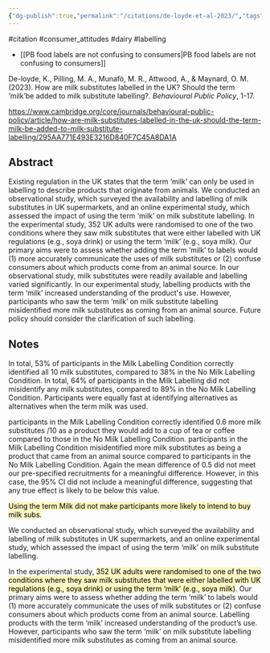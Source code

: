 ```yaml
---
{"dg-publish":true,"permalink":"/citations/de-loyde-et-al-2023/","tags":["#citation","#consumer_attitudes","#dairy","#labelling"],"created":"2025-10-23T17:42:45.774+01:00","updated":"2025-10-23T18:06:08.903+01:00"}
---
```


#citation #consumer_attitudes #dairy #labelling 

- [[PB food labels are not confusing to consumers\|PB food labels are not confusing to consumers]]

De-loyde, K., Pilling, M. A., Munafò, M. R., Attwood, A., & Maynard, O. M. (2023). How are milk substitutes labelled in the UK? Should the term ‘milk’be added to milk substitute labelling?. _Behavioural Public Policy_, 1-17.

https://www.cambridge.org/core/journals/behavioural-public-policy/article/how-are-milk-substitutes-labelled-in-the-uk-should-the-term-milk-be-added-to-milk-substitute-labelling/295AA771E493E3216D840F7C45A8DA1A

## Abstract
Existing regulation in the UK states that the term ‘milk’ can only be used in labelling to describe products that originate from animals. We conducted an observational study, which surveyed the availability and labelling of milk substitutes in UK supermarkets, and an online experimental study, which assessed the impact of using the term ‘milk’ on milk substitute labelling. In the experimental study, 352 UK adults were randomised to one of the two conditions where they saw milk substitutes that were either labelled with UK regulations (e.g., soya drink) or using the term ‘milk’ (e.g., soya milk). Our primary aims were to assess whether adding the term ‘milk’ to labels would (1) more accurately communicate the uses of milk substitutes or (2) confuse consumers about which products come from an animal source. In our observational study, milk substitutes were readily available and labelling varied significantly. In our experimental study, labelling products with the term ‘milk’ increased understanding of the product's use. However, participants who saw the term ‘milk’ on milk substitute labelling misidentified more milk substitutes as coming from an animal source. Future policy should consider the clarification of such labelling.
## Notes
In total, 53% of participants in the Milk Labelling Condition correctly identified all 10 milk substitutes, compared to 38% in the No Milk Labelling Condition. In total, 64% of participants in the Milk Labelling did not misidentify any milk substitutes, compared to 89% in the No Milk Labelling Condition. Participants were equally fast at identifying alternatives as alternatives when the term milk was used.

participants in the Milk Labelling Condition correctly identified 0.6 more milk substitutes /10 as a product they would add to a cup of tea or coffee compared to those in the No Milk Labelling Condition. participants in the Milk Labelling Condition misidentified more milk substitutes as being a product that came from an animal source compared to participants in the No Milk Labelling Condition. Again the mean difference of 0.5 did not meet our pre-specified recruitments for a meaningful difference. However, in this case, the 95% CI did not include a meaningful difference, suggesting that any true effect is likely to be below this value.

<mark style="background: #FFF3A3A6;">Using the term Milk did not make participants more likely to intend to buy milk subs.</mark>

We conducted an observational study, which surveyed the availability and labelling of milk substitutes in UK supermarkets, and an online experimental study, which assessed the impact of using the term ‘milk’ on milk substitute labelling. 

In the experimental study, <mark style="background: #FFF3A3A6;">352 UK adults were randomised to one of the two conditions where they saw milk substitutes that were either labelled with UK regulations (e.g., soya drink) or using the term ‘milk’ (e.g., soya milk)</mark>. Our primary aims were to assess whether adding the term ‘milk’ to labels would (1) more accurately communicate the uses of milk substitutes or (2) confuse consumers about which products come from an animal source. Labelling products with the term ‘milk’ increased understanding of the product’s use. However, participants who saw the term ‘milk’ on milk substitute labelling misidentified more milk substitutes as coming from an animal source.